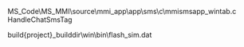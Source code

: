 MS_Code\MS_MMI\source\mmi_app\app\sms\c\mmismsapp_wintab.c
HandleChatSmsTag

build\{project}_builddir\win\bin\flash_sim.dat
